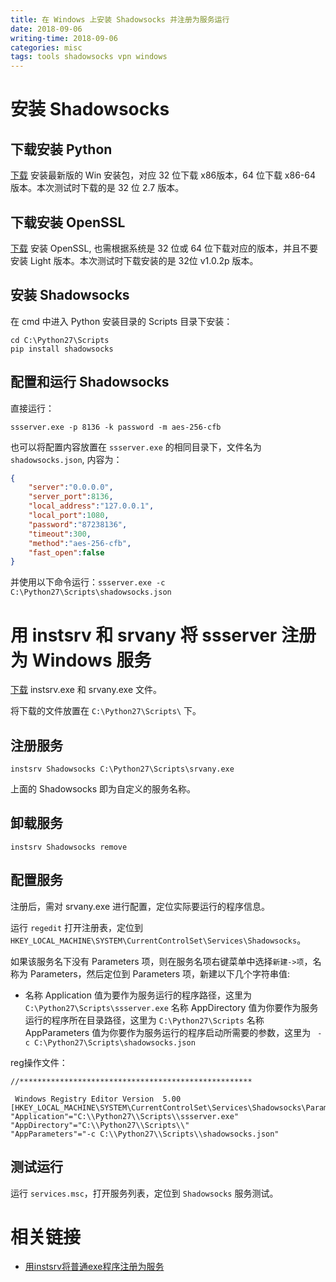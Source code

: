 ```yaml
---
title: 在 Windows 上安装 Shadowsocks 并注册为服务运行
date: 2018-09-06
writing-time: 2018-09-06
categories: misc
tags: tools shadowsocks vpn windows
---
```


# 安装 Shadowsocks

## 下载安装 Python

[下载](https://www.python.org/downloads/windows/) 安装最新版的 Win 安装包，对应 32 位下载 x86版本，64 位下载 x86-64 版本。本次测试时下载的是 32 位 2.7 版本。

## 下载安装 OpenSSL

[下载](https://slproweb.com/products/Win32OpenSSL.html) 安装 OpenSSL, 也需根据系统是 32 位或 64 位下载对应的版本，并且不要安装 Light 版本。本次测试时下载安装的是 32位 v1.0.2p 版本。

## 安装 Shadowsocks

在 cmd 中进入 Python 安装目录的 Scripts 目录下安装：

```basic
cd C:\Python27\Scripts
pip install shadowsocks
```

## 配置和运行 Shadowsocks

直接运行：

```basic
ssserver.exe -p 8136 -k password -m aes-256-cfb
```

也可以将配置内容放置在 `ssserver.exe` 的相同目录下，文件名为 `shadowsocks.json`, 内容为：

```json
{
    "server":"0.0.0.0",
    "server_port":8136,
    "local_address":"127.0.0.1",
    "local_port":1080,
    "password":"87238136",
    "timeout":300,
    "method":"aes-256-cfb",
    "fast_open":false
}
```

并使用以下命令运行：`ssserver.exe -c C:\Python27\Scripts\shadowsocks.json`

# 用 instsrv 和 srvany 将 ssserver 注册为 Windows 服务

[下载](http://dl.pconline.com.cn/download/558946-1.html) instsrv.exe 和 srvany.exe 文件。

将下载的文件放置在 `C:\Python27\Scripts\` 下。

## 注册服务

```basic
instsrv Shadowsocks C:\Python27\Scripts\srvany.exe
```

上面的 Shadowsocks 即为自定义的服务名称。

## 卸载服务

```basic
instsrv Shadowsocks remove
```

## 配置服务

注册后，需对 srvany.exe 进行配置，定位实际要运行的程序信息。

运行 `regedit` 打开注册表，定位到 `HKEY_LOCAL_MACHINE\SYSTEM\CurrentControlSet\Services\Shadowsocks`。

如果该服务名下没有 Parameters 项，则在服务名项右键菜单中选择`新建->项`，名称为 Parameters，然后定位到 Parameters 项，新建以下几个字符串值:
+ 名称 Application 值为要作为服务运行的程序路径，这里为 `C:\Python27\Scripts\ssserver.exe`
名称 AppDirectory 值为你要作为服务运行的程序所在目录路径，这里为 `C:\Python27\Scripts`
名称 AppParameters 值为你要作为服务运行的程序启动所需要的参数，这里为 ` -c C:\Python27\Scripts\shadowsocks.json`

reg操作文件：

```
//****************************************************

 Windows Registry Editor Version  5.00
[HKEY_LOCAL_MACHINE\SYSTEM\CurrentControlSet\Services\Shadowsocks\Parameters]
"Application"="C:\\Python27\\Scripts\\ssserver.exe"
"AppDirectory"="C:\\Python27\\Scripts\\"
"AppParameters"="-c C:\\Python27\\Scripts\\shadowsocks.json"
```

## 测试运行

运行 `services.msc`，打开服务列表，定位到 `Shadowsocks` 服务测试。


# 相关链接

+ [用instsrv将普通exe程序注册为服务](https://blog.csdn.net/zzzili/article/details/54693361)
